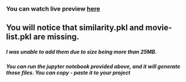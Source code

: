 ### You can watch live preview <a href="https://mov-rec-sys-vishal.herokuapp.com/">here</a>

## You will notice that similarity.pkl and movie-list.pkl are missing. 
##### I was unable to add them due to size being more than 25MB.
##### You can run the jupyter notebook provided above, and it will generate those files. You can copy - paste it to your project

